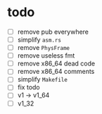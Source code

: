 # todo

- [ ] remove pub everywhere
- [ ] simplify `asm.rs`
- [ ] remove `PhysFrame`
- [ ] remove useless fmt
- [ ] remove x86_64 dead code
- [ ] remove x86_64 comments
- [ ] simplify `Makefile`
- [ ] fix todo
- [ ] v1 -> v1_64
- [ ] v1_32
